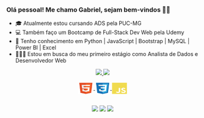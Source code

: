 ### Olá pessoal! Me chamo Gabriel, sejam bem-vindos ✌🏻

-  🎓  Atualmente estou cursando ADS pela PUC-MG
-  💻  Também faço um Bootcamp de Full-Stack Dev Web pela Udemy
-  📌  Tenho conhecimento em Python | JavaScript | Bootstrap | MySQL | Power BI | Excel
-  👨🏻‍💻  Estou em busca do meu primeiro estágio como Analista de Dados e Desenvolvedor Web

<div align="center">
  <a href="https://github.com/Gabriel-Alisson">
  <img height="150em" src="https://github-readme-stats.vercel.app/api?username=Gabriel-Alisson&show_icons=true&theme=dracula&include_all_commits=true&count_private=true"/>
  <img height="100em" src="https://github-readme-stats.vercel.app/api/top-langs/?username=Gabriel-Alisson&layout=compact&langs_count=7&theme=dracula"/>
</div>

<div align="center" style="display: inline_block"><br>
 <img align="center" alt="Rafa-HTML" height="30" width="40" src="https://raw.githubusercontent.com/devicons/devicon/master/icons/html5/html5-original.svg">
 <img align="center" alt="Rafa-CSS" height="30" width="40" src="https://raw.githubusercontent.com/devicons/devicon/master/icons/css3/css3-original.svg">
 <img align="center" alt="Rafa-Js" height="30" width="40" src="https://raw.githubusercontent.com/devicons/devicon/master/icons/javascript/javascript-plain.svg">
</div>

##
<div align="center">
  <a href = "mailto:gabriel.alioliv@gmail.com"><img src="https://img.shields.io/badge/Gmail-D14836?style=for-the-badge&logo=gmail&logoColor=white" target="_blank"></a>
  <a href="https://www.linkedin.com/in/gabriel-oliveira-frontend/" target="_blank"><img src="https://img.shields.io/badge/-LinkedIn-%230077B5?style=for-the-badge&logo=linkedin&logoColor=white" target="_blank"></a> 
  <a href="https://instagram.com/gaolivrr_" target="_blank"><img src="https://img.shields.io/badge/-Instagram-%23E4405F?style=for-the-badge&logo=instagram&logoColor=white" target="_blank"></a>
  </div>
